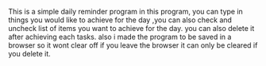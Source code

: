 This is a simple daily reminder program
in this program, you can type in things you would like to achieve for the day ,you can also check and uncheck list of items you want to achieve for the day.
you can also delete it after achieving each tasks.
also i made the program to be saved in a browser so it wont clear off if you leave the browser 
it can only be cleared if you delete it.
